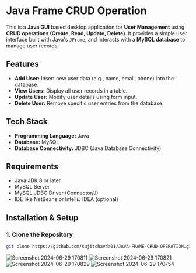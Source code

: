 # Java Frame CRUD Operation

This is a **Java GUI** based desktop application for **User Management** using **CRUD operations (Create, Read, Update, Delete)**. It provides a simple user interface built with Java's `JFrame`, and interacts with a **MySQL database** to manage user records.

## Features

- **Add User:** Insert new user data (e.g., name, email, phone) into the database.
- **View Users:** Display all user records in a table.
- **Update User:** Modify user details using form input.
- **Delete User:** Remove specific user entries from the database.

## Tech Stack

- **Programming Language:** Java
- **Database:** MySQL
- **Database Connectivity:** JDBC (Java Database Connectivity)

## Requirements

- Java JDK 8 or later
- MySQL Server
- MySQL JDBC Driver (Connector/J)
- IDE like NetBeans or IntelliJ IDEA (optional)

## Installation & Setup

### 1. Clone the Repository

```bash
git clone https://github.com/sujitchavda01/JAVA-FRAME-CRUD-OPERATION.git
```



![Screenshot 2024-06-29 170811](https://github.com/sujitchavda01/JAVA-FRAME-CRUD-OPERATION/assets/144345082/12e62b01-82c5-40d5-851e-a69ae52b2c10)
![Screenshot 2024-06-29 170821](https://github.com/sujitchavda01/JAVA-FRAME-CRUD-OPERATION/assets/144345082/d127398d-5769-4fba-865d-f97d36b95828)
![Screenshot 2024-06-29 170829](https://github.com/sujitchavda01/JAVA-FRAME-CRUD-OPERATION/assets/144345082/69821851-d715-4d64-b274-04ff79c670f8)
![Screenshot 2024-06-29 170754](https://github.com/sujitchavda01/JAVA-FRAME-CRUD-OPERATION/assets/144345082/1e20ab45-a47c-4a0f-86f4-ccfcb947b750)



